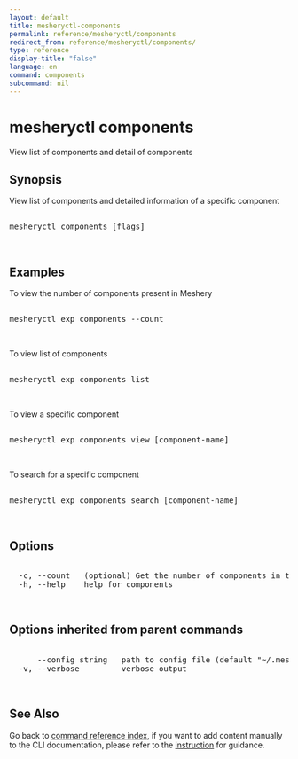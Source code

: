 ```yaml
---
layout: default
title: mesheryctl-components
permalink: reference/mesheryctl/components
redirect_from: reference/mesheryctl/components/
type: reference
display-title: "false"
language: en
command: components
subcommand: nil
---
```


# mesheryctl components

View list of components and detail of components

## Synopsis

View list of components and detailed information of a specific component
<pre class='codeblock-pre'>
<div class='codeblock'>
mesheryctl components [flags]

</div>
</pre> 

## Examples

To view the number of components present in Meshery
<pre class='codeblock-pre'>
<div class='codeblock'>
mesheryctl exp components --count

</div>
</pre> 

To view list of components
<pre class='codeblock-pre'>
<div class='codeblock'>
mesheryctl exp components list

</div>
</pre> 

To view a specific component
<pre class='codeblock-pre'>
<div class='codeblock'>
mesheryctl exp components view [component-name]

</div>
</pre> 

To search for a specific component
<pre class='codeblock-pre'>
<div class='codeblock'>
mesheryctl exp components search [component-name]

</div>
</pre> 

## Options

<pre class='codeblock-pre'>
<div class='codeblock'>
  -c, --count   (optional) Get the number of components in total
  -h, --help    help for components

</div>
</pre>

## Options inherited from parent commands

<pre class='codeblock-pre'>
<div class='codeblock'>
      --config string   path to config file (default "~/.meshery/config.yaml")
  -v, --verbose         verbose output

</div>
</pre>

## See Also

Go back to [command reference index](/reference/mesheryctl/), if you want to add content manually to the CLI documentation, please refer to the [instruction](/project/contributing/contributing-cli#preserving-manually-added-documentation) for guidance.
